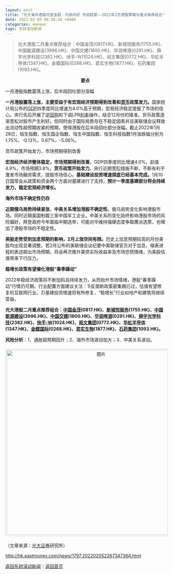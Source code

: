 ```yaml
---
layout: post
title: "光大海外港股月度金股：内部向好 外部趋紧——2022年2月港股策略与重点推荐组合"
date: 2022-02-05 08:50:36 +0800
categories: emnews
tags: 东财滚动新闻
---
```

> 光大港股二月重点推荐组合：中国金茂(0817.HK)、新城悦服务(1755.HK)、中国能源建设(3996.HK)、中国交建(1800.HK)、华润啤酒(0291.HK)、舜宇光学科技(2382.HK)、快手-W(1024.HK)、阅文集团(0772.HK)、华虹半导体(1347.HK)、金蝶国际(0268.HK)、君实生物(1877.HK)、石药集团(1093.HK)。

<p style="text-align:center;"><strong>要点</strong></p><p>一月港股指数震荡上涨，后半段回吐部分涨幅</p><p><strong>一月港股震荡上涨，</strong><strong>主要受益于有宏观经济预期得到改善和<span id="Info.3326"><a href="http://data.eastmoney.com/cjsj/hbgyl.html" class="infokey">货币</a></span>政策发力。</strong>国家统计局公布的<span id="Info.342"><a href="http://data.eastmoney.com/cjsj/gdp.html" class="infokey">GDP</a></span>四季度同比增速为4.0%高于预期，宏观经济稳定提振了市场的信心。央行先后开展了逆<span id="Info.3285"><a href="http://data.eastmoney.com/gphg/" class="infokey">回购</a></span>和下调LPR<span id="Info.344"><a href="http://data.eastmoney.com/cjsj/yhll.html" class="infokey">利率</a></span>操作，结合12月份的降准，货币政策逐渐宽松对股市产生利好。但同时由于国际局势存在不稳定因素并且美联储会议释放出流动性超预期收紧的预期，使得港股在后半段回吐部分涨幅。截止2022年1月28日，恒生指数、恒生国企指数、恒生中国指数、恒生科技指数1月涨跌幅分别为1.75%，-0.13%，0.67%，-5.06%。</p><p>货币政策开始发力，市场预期得到改善</p><p><strong>宏观经济经济整体稳定，市场预期得到改善</strong>。GDP四季度同比增速4.0%，前值4.9%，市场预期3.8%。<strong>货币政策开始发力</strong>。央行近期宽松措施不断，不断有利于激发市场融资需求，提振市场信心。<strong>基础建设投资增速探底已经基本完成。</strong>1月10日国常会从政策和资金两个方面对基建进行了支持，<strong>预计一季度基建部分将会持续发力，稳定宏观经济增长。</strong></p><p><strong>海外市场不确定性仍存</strong></p><p><strong>近期俄乌局势持续紧张</strong>，<strong>中美关系增加港股不确定性</strong>。俄乌局势变化影响港股市场。同时近期美国制裁三家中国军工企业。中美关系的变化始终影响港股市场的风险偏好，拜登政府今年面临中期选举，可能对华维持强硬态度争取鹰派选票，也增加了港股市场的不稳定性。</p><p><strong>美股走势受到加息预期的影响，</strong><strong>2月上涨空间有限。</strong>历史上加息预期较高的月份美股均出现显著调整。若2月公布的美联储会议纪要中美联储官员对于加息、缩表进程的表述超出市场预期，将会再次推升美债实际收益率及市场恐慌情绪，为美股估值带来下行压力。</p><p><strong>稳增长政策有望催化港股“春季躁动”</strong></p><p>2022年稳经济政策将不断加码且持续发力，从而抬升市场情绪，港股“春季躁动”行情仍可期。行业配置方面建议关注：1)反垄断政策密集期已过，估值有望修复的互联网行业。2)基建投资增速将有所修复，“稳增长”行业如地产和建筑将继续受益。</p><p><strong>光大港股二月重点推荐组合：</strong><strong><span id="Info.116.00817"><a href="http://quote.eastmoney.com/unify/r/116.00817" class="keytip" data-code="116,00817">中国金茂</a></span>(0817.HK)、<span id="Info.116.01755"><a href="http://quote.eastmoney.com/unify/r/116.01755" class="keytip" data-code="116,01755">新城悦服务</a></span>(1755.HK)、<span id="Info.116.03996"><a href="http://quote.eastmoney.com/unify/r/116.03996" class="keytip" data-code="116,03996">中国能源建设</a></span>(3996.HK)、<span id="stock_1.601800"><a href="http://quote.eastmoney.com/unify/r/1.601800" class="keytip" data-code="1,601800">中国交建</a></span><span id="quote_1.601800"></span>(1800.HK)、<span id="Info.116.00291"><a href="http://quote.eastmoney.com/unify/r/116.00291" class="keytip" data-code="116,00291">华润啤酒</a></span>(0291.HK)、<span id="Info.116.02382"><a href="http://quote.eastmoney.com/unify/r/116.02382" class="keytip" data-code="116,02382">舜宇光学科技</a></span>(2382.HK)、<span id="Info.116.01024"><a href="http://quote.eastmoney.com/unify/r/116.01024" class="keytip" data-code="116,01024">快手-W</a></span>(1024.HK)、<span id="Info.116.00772"><a href="http://quote.eastmoney.com/unify/r/116.00772" class="keytip" data-code="116,00772">阅文集团</a></span>(0772.HK)、<span id="Info.116.01347"><a href="http://quote.eastmoney.com/unify/r/116.01347" class="keytip" data-code="116,01347">华虹半导体</a></span>(1347.HK)、<span id="Info.116.00268"><a href="http://quote.eastmoney.com/unify/r/116.00268" class="keytip" data-code="116,00268">金蝶国际</a></span>(0268.HK)、<span id="Info.116.01877"><a href="http://quote.eastmoney.com/unify/r/116.01877" class="keytip" data-code="116,01877">君实生物</a></span>(1877.HK)、<span id="Info.116.01093"><a href="http://quote.eastmoney.com/unify/r/116.01093" class="keytip" data-code="116,01093">石药集团</a></span>(1093.HK)。</strong></p><p><strong>风险分析</strong>：1、通胀超预期回升；2、海外市场波动加大；3、中美关系波动。</p><center><img src="https://dfscdn.dfcfw.com/download/D24842029616243613663_w1080h763.jpg" alt="图片" width="580" style="border:#d1d1d1 1px solid;padding:3px;margin:5px 0;" /></center><p class="em_media">（文章来源：<span id="Info.116.06178"><a href="http://quote.eastmoney.com/unify/r/116.06178" class="keytip" data-code="116,06178">光大证券</a></span>研究所）</p>

<http://hk.eastmoney.com/news/1797,202202052267347364.html>

[返回东财滚动新闻](//finews.withounder.com/emnews/)｜[返回首页](//finews.withounder.com/)